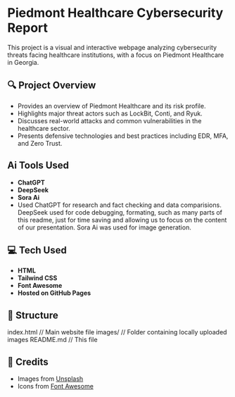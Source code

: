 # Piedmont Healthcare Cybersecurity Report

This project is a visual and interactive webpage analyzing cybersecurity threats facing healthcare institutions, with a focus on Piedmont Healthcare in Georgia.

## 🔍 Project Overview
- Provides an overview of Piedmont Healthcare and its risk profile.
- Highlights major threat actors such as LockBit, Conti, and Ryuk.
- Discusses real-world attacks and common vulnerabilities in the healthcare sector.
- Presents defensive technologies and best practices including EDR, MFA, and Zero Trust.

## Ai Tools Used
- **ChatGPT**
- **DeepSeek**
- **Sora Ai**
- Used ChatGPT for research and fact checking and data comparisions. DeepSeek used for code debugging, formating, such as many parts of this readme, just for time saving and allowing us to focus on the content of our presentation. Sora Ai was used for image generation.


## 💻 Tech Used
- **HTML**
- **Tailwind CSS**
- **Font Awesome**
- **Hosted on GitHub Pages**



## 📁 Structure
index.html // Main website file images/ // Folder containing locally uploaded images README.md // This file



## 📸 Credits
- Images from [Unsplash](https://unsplash.com/)
- Icons from [Font Awesome](https://fontawesome.com/)


